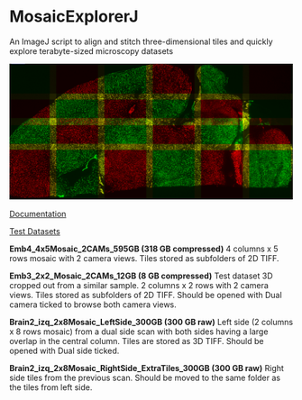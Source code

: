# MosaicExplorerJ
An ImageJ script to align and stitch three-dimensional tiles and quickly explore terabyte-sized microscopy datasets

![](Mosaic2.png)

[Documentation](https://drive.google.com/file/d/1Hn2eJYZr9bDnp0TGWAxc7GBuVuu69H6R/view?usp=sharing)

[Test Datasets](https://drive.google.com/drive/folders/1SykCjqwbJ31qy1QKsWmk6Ro6qxr9oYaa?usp=sharing)

**Emb4_4x5Mosaic_2CAMs_595GB (318 GB compressed)**
4 columns x 5 rows mosaic with 2 camera views. Tiles stored as subfolders of 2D TIFF.

**Emb3_2x2_Mosaic_2CAMs_12GB (8 GB compressed)**
Test dataset 3D cropped out from a similar sample. 2 columns x 2 rows with 2 camera views. Tiles stored as subfolders of 2D TIFF. Should be opened with Dual camera ticked to browse both camera views.

**Brain2_izq_2x8Mosaic_LeftSide_300GB (300 GB raw)**
Left side (2 columns x 8 rows mosaic) from a dual side scan with both sides having a large overlap in the central column. Tiles are stored as 3D TIFF. Should be opened with Dual side ticked.

**Brain2_izq_2x8Mosaic_RightSide_ExtraTiles_300GB (300 GB raw)**
Right side tiles from the previous scan. Should be moved to the same folder as the tiles from left side.
